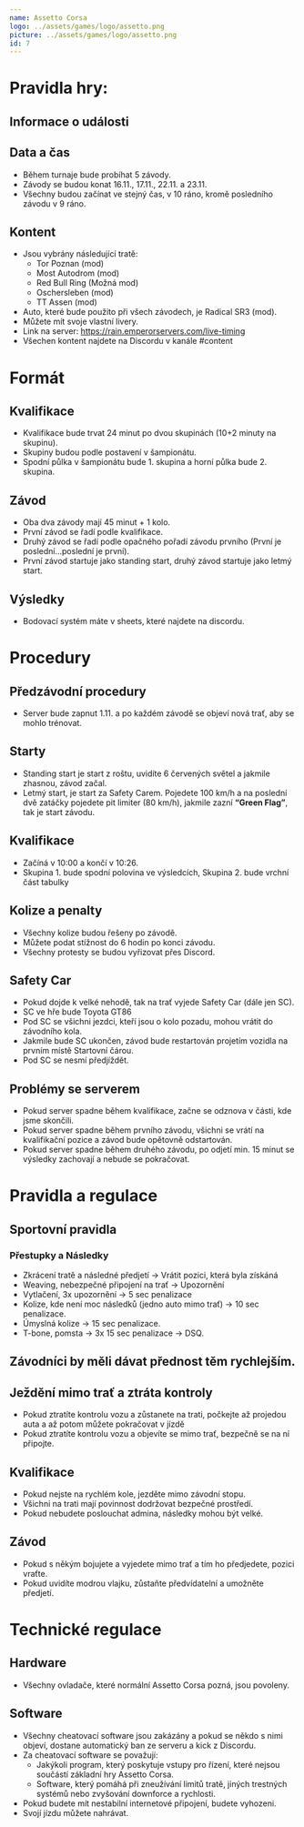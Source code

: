 ```yaml
---
name: Assetto Corsa
logo: ../assets/games/logo/assetto.png
picture: ../assets/games/logo/assetto.png
id: 7
---
```


# Pravidla hry:

## Informace o události

## Data a čas

- Během turnaje bude probíhat 5 závody.
- Závody se budou konat 16.11., 17.11., 22.11. a 23.11.
- Všechny budou začínat ve stejný čas, v 10 ráno, kromě posledního závodu v 9 ráno.

## Kontent

- Jsou vybrány následující tratě:
  - Tor Poznan (mod)
  - Most Autodrom (mod)
  - Red Bull Ring (Možná mod)
  - Oschersleben (mod)
  - TT Assen (mod)
- Auto, které bude použito při všech závodech, je Radical SR3 (mod).
- Můžete mít svoje vlastní livery.
- Link na server: https://rain.emperorservers.com/live-timing
- Všechen kontent najdete na Discordu v kanále #content

# Formát

## Kvalifikace

- Kvalifikace bude trvat 24 minut po dvou skupinách (10+2 minuty na skupinu).
- Skupiny budou podle postavení v šampionátu.
- Spodní půlka v šampionátu bude 1. skupina a horní půlka bude 2. skupina.

## Závod

- Oba dva závody mají 45 minut + 1 kolo.
- První závod se řadí podle kvalifikace.
- Druhý závod se řadí podle opačného pořadí závodu prvního (První je poslední…poslední je první).
- První závod startuje jako standing start, druhý závod startuje jako letmý start.

## Výsledky

- Bodovací systém máte v sheets, které najdete na discordu.

# Procedury

## Předzávodní procedury

- Server bude zapnut 1.11. a po každém závodě se objeví nová trať, aby se mohlo trénovat.

## Starty

- Standing start je start z roštu, uvidíte 6 červených světel a jakmile zhasnou, závod začal.
- Letmý start, je start za Safety Carem. Pojedete 100 km/h a na poslední dvě zatáčky pojedete pit limiter (80 km/h), jakmile zazní **“Green Flag”**, tak je start závodu.

## Kvalifikace

- Začíná v 10:00 a končí v 10:26.
- Skupina 1. bude spodní polovina ve výsledcích, Skupina 2. bude vrchní část tabulky

## Kolize a penalty

- Všechny kolize budou řešeny po závodě.
- Můžete podat stížnost do 6 hodin po konci závodu.
- Všechny protesty se budou vyřizovat přes Discord.

## Safety Car

- Pokud dojde k velké nehodě, tak na trať vyjede Safety Car (dále jen SC).
- SC ve hře bude Toyota GT86
- Pod SC se všichni jezdci, kteří jsou o kolo pozadu, mohou vrátit do závodního kola.
- Jakmile bude SC ukončen, závod bude restartován projetím vozidla na prvním místě Startovní čárou.
- Pod SC se nesmí předjíždět.

## Problémy se serverem

- Pokud server spadne během kvalifikace, začne se odznova v části, kde jsme skončili.
- Pokud server spadne během prvního závodu, všichni se vrátí na kvalifikační pozice a závod bude opětovně odstartován.
- Pokud server spadne během druhého závodu, po odjetí min. 15 minut se výsledky zachovají a nebude se pokračovat.

# Pravidla a regulace

## Sportovní pravidla

### Přestupky a Následky

- Zkrácení tratě a následné předjetí → Vrátit pozici, která byla získáná
- Weaving, nebezpečné připojení na trať → Upozornění
- Vytlačení, 3x upozornění → 5 sec penalizace
- Kolize, kde není moc následků (jedno auto mimo trať) → 10 sec penalizace.
- Úmyslná kolize → 15 sec penalizace.
- T-bone, pomsta → 3x 15 sec penalizace → DSQ.

## Závodníci by měli dávat přednost těm rychlejším.

## Ježdění mimo trať a ztráta kontroly

- Pokud ztratíte kontrolu vozu a zůstanete na trati, počkejte až projedou auta a až potom můžete pokračovat v jízdě
- Pokud ztratíte kontrolu vozu a objevíte se mimo trať, bezpečně se na ní připojte.

## Kvalifikace

- Pokud nejste na rychlém kole, jezděte mimo závodní stopu.
- Všichni na trati mají povinnost dodržovat bezpečné prostředí.
- Pokud nebudete poslouchat admina, následky mohou být velké.

## Závod

- Pokud s někým bojujete a vyjedete mimo trať a tím ho předjedete, pozici vraťte.
- Pokud uvidíte modrou vlajku, zůstaňte předvídatelní a umožněte předjetí.

# Technické regulace

## Hardware

- Všechny ovladače, které normální Assetto Corsa pozná, jsou povoleny.

## Software

- Všechny cheatovací software jsou zakázány a pokud se někdo s nimi objeví, dostane automatický ban ze serveru a kick z Discordu.
- Za cheatovací software se považují:
    - Jakýkoli program, který poskytuje vstupy pro řízení, které nejsou součástí základní hry Assetto Corsa.
    - Software, který pomáhá při zneužívání limitů tratě, jiných trestných systémů nebo zvyšování downforce a rychlosti.
- Pokud budete mít nestabilní internetové připojení, budete vyhozeni.
- Svojí jízdu můžete nahrávat.
